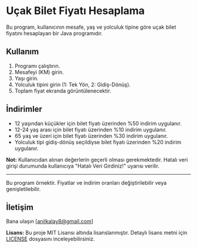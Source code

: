 # Uçak Bilet Fiyatı Hesaplama

Bu program, kullanıcının mesafe, yaş ve yolculuk tipine göre uçak bilet fiyatını hesaplayan bir Java programıdır.

## Kullanım

1. Programı çalıştırın.
2. Mesafeyi (KM) girin.
3. Yaşı girin.
4. Yolculuk tipini girin (1: Tek Yön, 2: Gidiş-Dönüş).
5. Toplam fiyat ekranda görüntülenecektir.

## İndirimler

- 12 yaşından küçükler için bilet fiyatı üzerinden %50 indirim uygulanır.
- 12-24 yaş arası için bilet fiyatı üzerinden %10 indirim uygulanır.
- 65 yaş ve üzeri için bilet fiyatı üzerinden %30 indirim uygulanır.
- Yolculuk tipi gidiş-dönüş seçildiyse bilet fiyatı üzerinden %20 indirim uygulanır.

**Not:** Kullanıcıdan alınan değerlerin geçerli olması gerekmektedir. Hatalı veri girişi durumunda kullanıcıya "Hatalı Veri Girdiniz!" uyarısı verilir.

---

Bu program örnektir. Fiyatlar ve indirim oranları değiştirilebilir veya genişletilebilir.

## İletişim

Bana ulaşın [anilkalay8@gmail.com]

**Lisans:** Bu proje MIT Lisansı altında lisanslanmıştır. Detaylı lisans metni için [LICENSE](LICENSE) dosyasını inceleyebilirsiniz.

